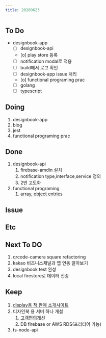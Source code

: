 ```yaml
---
title: 20200623
---
```


## To Do

- designbook-app
  - [ ] designbook-api
  - [o] play store 등록
  - [ ] notification modal로 적용
  - [ ] build해서 로고 확인
  - [ ] designbook-app issue 처리
  - [o] functional programing prac
  - [ ] golang
  - [ ] typescript

## Doing

1. designbook-app
2. blog
3. jest
4. functional programing prac

## Done

1. designbook-api
   1. firebase-amdin 설치
   2. notification type,interface,service 정의
   3. 2번 고도화
2. functional programing
   1. [array, object entries](https://www.notion.so/entries-vs-Symbol-iterator-0f1e8a44d28f492198759a66c43847f4)

## Issue

## Etc

## Next To DO

1. qrcode-camera square refactoring
1. kakao 비즈니스채널과 앱 연동 알아보기
1. designbook test 완성
1. local firestore로 데이터 전송

## Keep

1. [display용 책 판매 소개사이트](https://www.notion.so/664d830ecbd64cfd92ec8d22efa725fa)
2. 디자인북 용 서버 하나 개설
   1. [ 고객편의개선 ](https://www.notion.so/ec91e42cfe2a40da8c1f01f5d3c83c4a)
   2. DB firebase or AWS RDS(프리티어 가능)
3. ts-node-api
